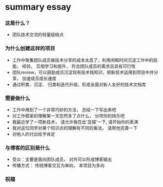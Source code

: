# summary essay

### 这是什么？
- 团队技术交流的轻量级结点

### 为什么创建这样的项目
- 工作中聚集团队成员做技术分享的成本太高了，利用闲暇时间沉淀工作中的技能， 经验， 互相学习和提升， 符合团队成员的需求且具有可行性
- 团队review，可以鼓励成员沉淀现有技术栈知识，把新技术运用到项目中并分享， 加速成员成长速度
- 通过积累、沉淀、 归类和迭代升级，形成全面对新人友好的技术文档库

### 需要做什么
- 工作中用到了一个非常巧妙的方法， 总结一下写出来吧
- 对工作框架的理解某一天忽然多了点什么， 分项你的快乐吧
- 我最近学了一项新技术， 请允许我在此'显摆'一下, 请开始你的表演
- 我对这位同学对某个知识点的理解有不同的看法， 请帮他完善一下
- 对他人的付出给予肯定

### 与博客的区别是什么
- 受众：主要是面向团队成员， 对外可以形成博客输出
- 传播方式： 传统博客交互为单向， 本项目为多向

### 祝福
